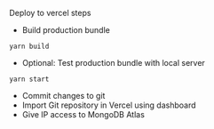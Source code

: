 Deploy to vercel steps

- Build production bundle

```
yarn build
```

- Optional: Test production bundle with local server

```
yarn start
```

- Commit changes to git
- Import Git repository in Vercel using dashboard
- Give IP access to MongoDB Atlas
